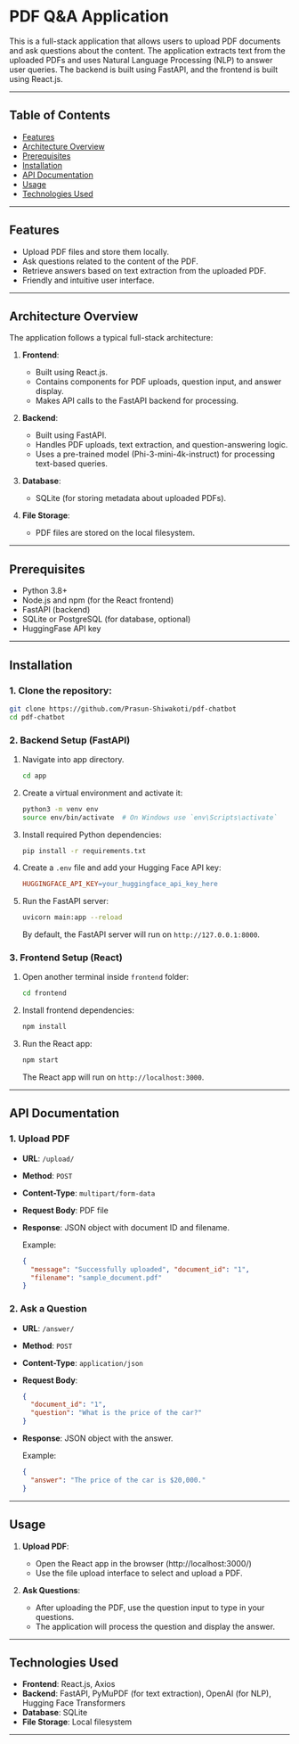 # PDF Q&A Application

This is a full-stack application that allows users to upload PDF documents and ask questions about the content. The application extracts text from the uploaded PDFs and uses Natural Language Processing (NLP) to answer user queries. The backend is built using FastAPI, and the frontend is built using React.js.

---

## **Table of Contents**
- [Features](#features)
- [Architecture Overview](#architecture-overview)
- [Prerequisites](#prerequisites)
- [Installation](#installation)
- [API Documentation](#api-documentation)
- [Usage](#usage)
- [Technologies Used](#technologies-used)

---

## **Features**
- Upload PDF files and store them locally.
- Ask questions related to the content of the PDF.
- Retrieve answers based on text extraction from the uploaded PDF.
- Friendly and intuitive user interface.

---

## **Architecture Overview**

The application follows a typical full-stack architecture:

1. **Frontend**:
   - Built using React.js.
   - Contains components for PDF uploads, question input, and answer display.
   - Makes API calls to the FastAPI backend for processing.
   
2. **Backend**:
   - Built using FastAPI.
   - Handles PDF uploads, text extraction, and question-answering logic.
   - Uses a pre-trained model (Phi-3-mini-4k-instruct) for processing text-based queries.
   
3. **Database**:
   - SQLite (for storing metadata about uploaded PDFs).
   
4. **File Storage**:
   - PDF files are stored on the local filesystem.

---

## **Prerequisites**
- Python 3.8+
- Node.js and npm (for the React frontend)
- FastAPI (backend)
- SQLite or PostgreSQL (for database, optional)
- HuggingFase API key

---

## **Installation**

### 1. Clone the repository:

```bash
git clone https://github.com/Prasun-Shiwakoti/pdf-chatbot
cd pdf-chatbot
```

### 2. Backend Setup (FastAPI)
1. Navigate into app directory.
    ```bash
    cd app
    ```
2. Create a virtual environment and activate it:
   ```bash
   python3 -m venv env
   source env/bin/activate  # On Windows use `env\Scripts\activate`
   ```

3. Install required Python dependencies:
   ```bash
   pip install -r requirements.txt
   ```
4. Create a `.env` file and add your Hugging Face API key:
    ```makefile
    HUGGINGFACE_API_KEY=your_huggingface_api_key_here
    ```
5. Run the FastAPI server:
   ```bash
   uvicorn main:app --reload
   ```
     By default, the FastAPI server will run on `http://127.0.0.1:8000`.

### 3. Frontend Setup (React)

1. Open another terminal inside `frontend` folder:
   ```bash
   cd frontend
   ```

2. Install frontend dependencies:
   ```bash
   npm install
   ```

3. Run the React app:
   ```bash
   npm start
   ```
      The React app will run on `http://localhost:3000`. 
---

## **API Documentation**

### 1. **Upload PDF**

- **URL**: `/upload/`
- **Method**: `POST`
- **Content-Type**: `multipart/form-data`
- **Request Body**: PDF file
- **Response**: JSON object with document ID and filename.
  
  Example:
  ```json
  {
    "message": "Successfully uploaded", "document_id": "1", 
    "filename": "sample_document.pdf"
  }
  ```

### 2. **Ask a Question**

- **URL**: `/answer/`
- **Method**: `POST`
- **Content-Type**: `application/json`
- **Request Body**:
  ```json
  {
    "document_id": "1",
    "question": "What is the price of the car?"
  }
  ```
- **Response**: JSON object with the answer.

  Example:
  ```json
  {
    "answer": "The price of the car is $20,000."
  }
  ```

---

## **Usage**
    
1. **Upload PDF**: 
   - Open the React app in the browser (http://localhost:3000/)
   - Use the file upload interface to select and upload a PDF.
   
2. **Ask Questions**: 
   - After uploading the PDF, use the question input to type in your questions.
   - The application will process the question and display the answer.

---

## **Technologies Used**

- **Frontend**: React.js, Axios
- **Backend**: FastAPI, PyMuPDF (for text extraction), OpenAI (for NLP), Hugging Face Transformers
- **Database**: SQLite
- **File Storage**: Local filesystem 

---